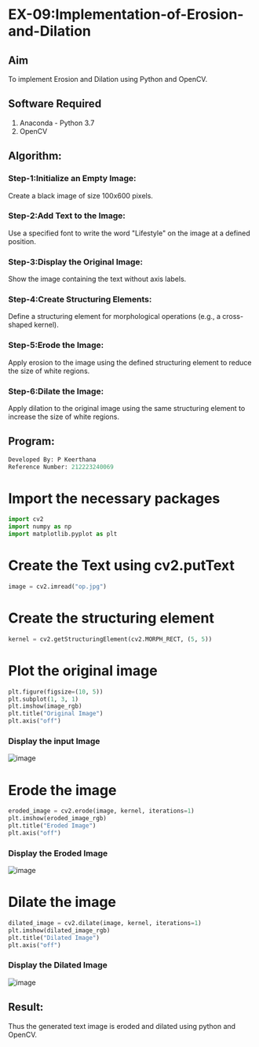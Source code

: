 # EX-09:Implementation-of-Erosion-and-Dilation
## Aim
To implement Erosion and Dilation using Python and OpenCV.
## Software Required
1. Anaconda - Python 3.7
2. OpenCV
## Algorithm:
### Step-1:Initialize an Empty Image:
Create a black image of size 100x600 pixels.
### Step-2:Add Text to the Image:

Use a specified font to write the word "Lifestyle" on the image at a defined position.
### Step-3:Display the Original Image:

Show the image containing the text without axis labels.
### Step-4:Create Structuring Elements:

Define a structuring element for morphological operations (e.g., a cross-shaped kernel).
### Step-5:Erode the Image:

Apply erosion to the image using the defined structuring element to reduce the size of white regions.
### Step-6:Dilate the Image:

Apply dilation to the original image using the same structuring element to increase the size of white regions.

 
## Program:
``` Python
Developed By: P Keerthana
Reference Number: 212223240069
```
# Import the necessary packages
 ```Python
import cv2
import numpy as np
import matplotlib.pyplot as plt
```
# Create the Text using cv2.putText
```python
image = cv2.imread("op.jpg")
```
# Create the structuring element
```python
kernel = cv2.getStructuringElement(cv2.MORPH_RECT, (5, 5))
```
# Plot the original image
```python
plt.figure(figsize=(10, 5))
plt.subplot(1, 3, 1)
plt.imshow(image_rgb)
plt.title("Original Image")
plt.axis("off")
```
### Display the input Image
![image](https://github.com/user-attachments/assets/ffeedde7-bfe7-4ff7-a487-e5b7a8ca4221)
# Erode the image
```python
eroded_image = cv2.erode(image, kernel, iterations=1)
plt.imshow(eroded_image_rgb)
plt.title("Eroded Image")
plt.axis("off")
```
### Display the Eroded Image
![image](https://github.com/user-attachments/assets/408647cd-be5f-4d31-88f8-d7bd545399fe)
<br>
# Dilate the image
```python
dilated_image = cv2.dilate(image, kernel, iterations=1)
plt.imshow(dilated_image_rgb)
plt.title("Dilated Image")
plt.axis("off")
```
### Display the Dilated Image
![image](https://github.com/user-attachments/assets/912f97c5-0eab-4728-9ba2-f92d9a0bcb13)
<br>
## Result:
Thus the generated text image is eroded and dilated using python and OpenCV.
